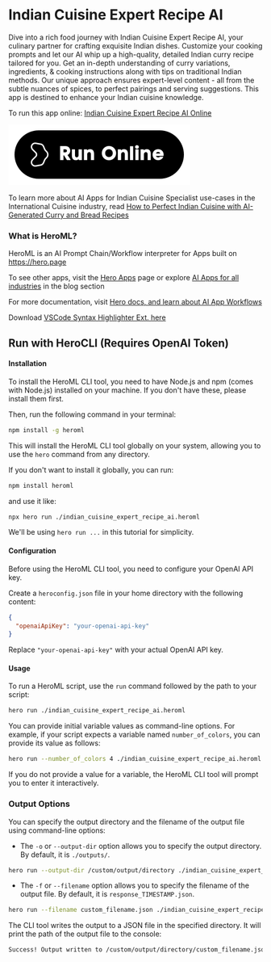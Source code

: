 # Indian Cuisine Expert Recipe AI

Dive into a rich food journey with Indian Cuisine Expert Recipe AI, your culinary partner for crafting exquisite Indian dishes. Customize your cooking prompts and let our AI whip up a high-quality, detailed Indian curry recipe tailored for you. Get an in-depth understanding of curry variations, ingredients, & cooking instructions along with tips on traditional Indian methods. Our unique approach ensures expert-level content - all from the subtle nuances of spices, to perfect pairings and serving suggestions. This app is destined to enhance your Indian cuisine knowledge.

To run this app online: [Indian Cuisine Expert Recipe AI Online](https://hero.page/app/indian-cuisine-expert-recipe-ai-ai-crafted-expert-indian-recipes/lLiXu0gTGxY1AGeRjaTc)

[![Run Indian Cuisine Expert Recipe AI Online](/assets/run.svg)](https://hero.page/app/indian-cuisine-expert-recipe-ai-ai-crafted-expert-indian-recipes/lLiXu0gTGxY1AGeRjaTc)

To learn more about AI Apps for Indian Cuisine Specialist use-cases in the International Cuisine industry, read [How to Perfect Indian Cuisine with AI-Generated Curry and Bread Recipes](https://hero.page/blog/ai/international-cuisine/how-to-perfect-indian-cuisine-with-ai-generated-curry-and-bread-recipes/171009)

### What is HeroML?
HeroML is an AI Prompt Chain/Workflow interpreter for Apps built on https://hero.page 

To see other apps, visit the [Hero Apps](https://hero.page/apps) page or explore [AI Apps for all industries](https://hero.page/blog) in the blog section

For more documentation, visit [Hero docs, and learn about AI App Workflows](https://hero.page/tutorials/introduction-to-heroml)

Download [VSCode Syntax Highlighter Ext. here](https://marketplace.visualstudio.com/items?itemName=hero-page.heroml)

## Run with HeroCLI (Requires OpenAI Token)

#### Installation

To install the HeroML CLI tool, you need to have Node.js and npm (comes with Node.js) installed on your machine. If you don't have these, please install them first. 

Then, run the following command in your terminal:

```bash
npm install -g heroml
```

This will install the HeroML CLI tool globally on your system, allowing you to use the `hero` command from any directory.

If you don't want to install it globally, you can run:

```bash
npm install heroml
```

and use it like:

```bash
npx hero run ./indian_cuisine_expert_recipe_ai.heroml
```

We'll be using `hero run ...` in this tutorial for simplicity.

#### Configuration

Before using the HeroML CLI tool, you need to configure your OpenAI API key. 

Create a `heroconfig.json` file in your home directory with the following content:

```json
{
  "openaiApiKey": "your-openai-api-key"
}
```

Replace `"your-openai-api-key"` with your actual OpenAI API key.

#### Usage

To run a HeroML script, use the `run` command followed by the path to your script:

```bash
hero run ./indian_cuisine_expert_recipe_ai.heroml
```

You can provide initial variable values as command-line options. For example, if your script expects a variable named `number_of_colors`, you can provide its value as follows:

```bash
hero run --number_of_colors 4 ./indian_cuisine_expert_recipe_ai.heroml
```

If you do not provide a value for a variable, the HeroML CLI tool will prompt you to enter it interactively.

### Output Options

You can specify the output directory and the filename of the output file using command-line options:

- The `-o` or `--output-dir` option allows you to specify the output directory. By default, it is `./outputs/`.

```bash
hero run --output-dir /custom/output/directory ./indian_cuisine_expert_recipe_ai.heroml
```

- The `-f` or `--filename` option allows you to specify the filename of the output file. By default, it is `response_TIMESTAMP.json`.

```bash
hero run --filename custom_filename.json ./indian_cuisine_expert_recipe_ai.heroml
```

The CLI tool writes the output to a JSON file in the specified directory. It will print the path of the output file to the console:

```bash
Success! Output written to /custom/output/directory/custom_filename.json
```

